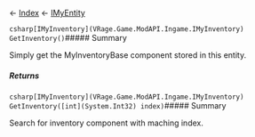 ← [Index](Api-Index) ← [IMyEntity](VRage.Game.ModAPI.Ingame.IMyEntity)

```csharp[IMyInventory](VRage.Game.ModAPI.Ingame.IMyInventory) GetInventory()```##### Summary

Simply get the MyInventoryBase component stored in this entity.

##### Returns



```csharp[IMyInventory](VRage.Game.ModAPI.Ingame.IMyInventory) GetInventory([int](System.Int32) index)```##### Summary

Search for inventory component with maching index.

